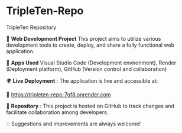 # TripleTen-Repo
TripleTen Repository

🚀 **Web Development Project**
This project aims to utilize various development tools to create, deploy, and share a fully functional web application.

📌 **Apps Used**
Visual Studio Code (Development environment), Render (Deployment platform), GitHub (Version control and collaboration)


🌍 **Live Deployment** :
The application is live and accessible at:

🔗 https://tripleten-repo-7gf8.onrender.com

📂 **Repository** : This project is hosted on GitHub to track changes and facilitate collaboration among developers.

💡 Suggestions and improvements are always welcome!
